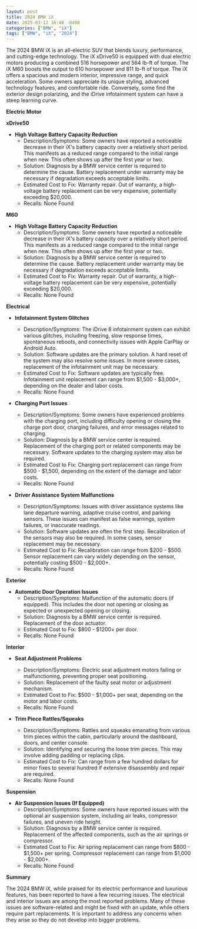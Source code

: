 ```yaml
---
layout: post
title: 2024 BMW iX
date: 2025-03-12 16:48 -0400
categories: ["BMW", "iX"]
tags: ["BMW", "iX", "2024"]
---
```

The 2024 BMW iX is an all-electric SUV that blends luxury, performance, and cutting-edge technology. The iX xDrive50 is equipped with dual electric motors producing a combined 516 horsepower and 564 lb-ft of torque. The iX M60 boosts the output to 610 horsepower and 811 lb-ft of torque. The iX offers a spacious and modern interior, impressive range, and quick acceleration. Some owners appreciate its unique styling, advanced technology features, and comfortable ride. Conversely, some find the exterior design polarizing, and the iDrive infotainment system can have a steep learning curve.

**Electric Motor**

**xDrive50**
* **High Voltage Battery Capacity Reduction**
    * Description/Symptoms: Some owners have reported a noticeable decrease in their iX's battery capacity over a relatively short period. This manifests as a reduced range compared to the initial range when new. This often shows up after the first year or two.
    * Solution: Diagnosis by a BMW service center is required to determine the cause. Battery replacement under warranty may be necessary if degradation exceeds acceptable limits.
    * Estimated Cost to Fix: Warranty repair. Out of warranty, a high-voltage battery replacement can be very expensive, potentially exceeding $20,000.
    * Recalls: None Found

**M60**

* **High Voltage Battery Capacity Reduction**
    * Description/Symptoms: Some owners have reported a noticeable decrease in their iX's battery capacity over a relatively short period. This manifests as a reduced range compared to the initial range when new. This often shows up after the first year or two.
    * Solution: Diagnosis by a BMW service center is required to determine the cause. Battery replacement under warranty may be necessary if degradation exceeds acceptable limits.
    * Estimated Cost to Fix: Warranty repair. Out of warranty, a high-voltage battery replacement can be very expensive, potentially exceeding $20,000.
    * Recalls: None Found

**Electrical**

* **Infotainment System Glitches**
    * Description/Symptoms: The iDrive 8 infotainment system can exhibit various glitches, including freezing, slow response times, spontaneous reboots, and connectivity issues with Apple CarPlay or Android Auto.
    * Solution: Software updates are the primary solution. A hard reset of the system may also resolve some issues. In more severe cases, replacement of the infotainment unit may be necessary.
    * Estimated Cost to Fix: Software updates are typically free. Infotainment unit replacement can range from $1,500 - $3,000+, depending on the dealer and labor costs.
    * Recalls: None Found

* **Charging Port Issues**
    * Description/Symptoms: Some owners have experienced problems with the charging port, including difficulty opening or closing the charge port door, charging failures, and error messages related to charging.
    * Solution: Diagnosis by a BMW service center is required. Replacement of the charging port or related components may be necessary. Software updates to the charging system may also be required.
    * Estimated Cost to Fix: Charging port replacement can range from $500 - $1,500, depending on the extent of the damage and labor costs.
    * Recalls: None Found

* **Driver Assistance System Malfunctions**
    * Description/Symptoms: Issues with driver assistance systems like lane departure warning, adaptive cruise control, and parking sensors. These issues can manifest as false warnings, system failures, or inaccurate readings.
    * Solution: Software updates are often the first step. Recalibration of the sensors may also be required. In some cases, sensor replacement may be necessary.
    * Estimated Cost to Fix: Recalibration can range from $200 - $500. Sensor replacement can vary widely depending on the sensor, potentially costing $500 - $2,000+.
    * Recalls: None Found

**Exterior**

* **Automatic Door Operation Issues**
    * Description/Symptoms: Malfunction of the automatic doors (if equipped). This includes the door not opening or closing as expected or unexpected opening or closing.
    * Solution: Diagnosis by a BMW service center is required. Replacement of the door actuator.
    * Estimated Cost to Fix: $800 - $1200+ per door.
    * Recalls: None Found

**Interior**

* **Seat Adjustment Problems**
    * Description/Symptoms: Electric seat adjustment motors failing or malfunctioning, preventing proper seat positioning.
    * Solution: Replacement of the faulty seat motor or adjustment mechanism.
    * Estimated Cost to Fix: $500 - $1,000+ per seat, depending on the motor and labor costs.
    * Recalls: None Found

* **Trim Piece Rattles/Squeaks**
    * Description/Symptoms: Rattles and squeaks emanating from various trim pieces within the cabin, particularly around the dashboard, doors, and center console.
    * Solution: Identifying and securing the loose trim pieces. This may involve adding padding or replacing clips.
    * Estimated Cost to Fix: Can range from a few hundred dollars for minor fixes to several hundred if extensive disassembly and repair are required.
    * Recalls: None Found

**Suspension**

* **Air Suspension Issues (If Equipped)**
    * Description/Symptoms: Some owners have reported issues with the optional air suspension system, including air leaks, compressor failures, and uneven ride height.
    * Solution: Diagnosis by a BMW service center is required. Replacement of the affected components, such as the air springs or compressor.
    * Estimated Cost to Fix: Air spring replacement can range from $800 - $1,500+ per spring. Compressor replacement can range from $1,000 - $2,000+.
    * Recalls: None Found

**Summary**

The 2024 BMW iX, while praised for its electric performance and luxurious features, has been reported to have a few recurring issues. The electrical and interior issues are among the most reported problems. Many of these issues are software-related and might be fixed with an update, while others require part replacements. It is important to address any concerns when they arise so they do not develop into bigger problems.

